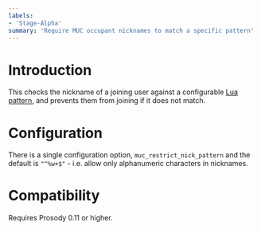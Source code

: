 ```yaml
---
labels:
- 'Stage-Alpha'
summary: 'Require MUC occupant nicknames to match a specific pattern'
---
```


Introduction
============

This checks the nickname of a joining user against a configurable
[Lua pattern](https://www.lua.org/manual/5.2/manual.html#6.4.1), and prevents
them from joining if it does not match.

Configuration
=============

There is a single configuration option, `muc_restrict_nick_pattern` and the
default is `"^%w+$"` - i.e. allow only alphanumeric characters in nicknames.

Compatibility
=============

Requires Prosody 0.11 or higher.
